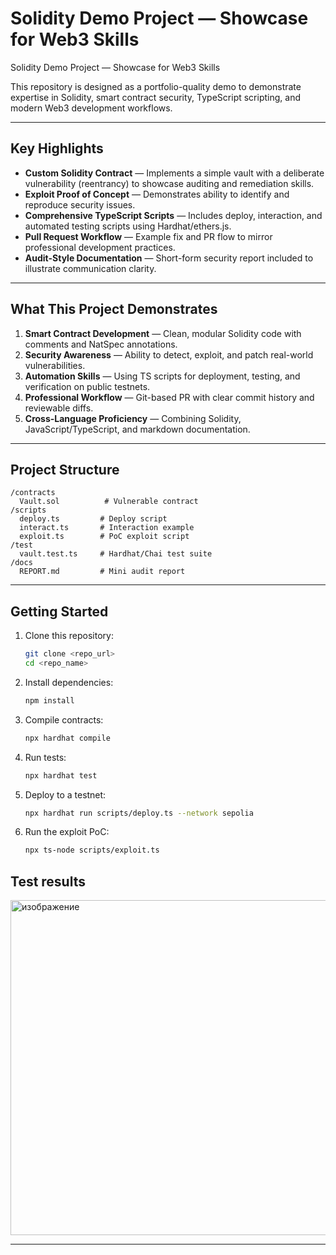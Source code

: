 # Solidity Demo Project — Showcase for Web3 Skills

Solidity Demo Project — Showcase for Web3 Skills

This repository is designed as a portfolio-quality demo to demonstrate expertise in Solidity, smart contract security, TypeScript scripting, and modern Web3 development workflows.

---

## Key Highlights

* **Custom Solidity Contract** — Implements a simple vault with a deliberate vulnerability (reentrancy) to showcase auditing and remediation skills.
* **Exploit Proof of Concept** — Demonstrates ability to identify and reproduce security issues.
* **Comprehensive TypeScript Scripts** — Includes deploy, interaction, and automated testing scripts using Hardhat/ethers.js.
* **Pull Request Workflow** — Example fix and PR flow to mirror professional development practices.
* **Audit-Style Documentation** — Short-form security report included to illustrate communication clarity.

---

## What This Project Demonstrates

1. **Smart Contract Development** — Clean, modular Solidity code with comments and NatSpec annotations.
2. **Security Awareness** — Ability to detect, exploit, and patch real-world vulnerabilities.
3. **Automation Skills** — Using TS scripts for deployment, testing, and verification on public testnets.
4. **Professional Workflow** — Git-based PR with clear commit history and reviewable diffs.
5. **Cross-Language Proficiency** — Combining Solidity, JavaScript/TypeScript, and markdown documentation.

---

## Project Structure

```
/contracts
  Vault.sol          # Vulnerable contract
/scripts
  deploy.ts         # Deploy script
  interact.ts       # Interaction example
  exploit.ts        # PoC exploit script
/test
  vault.test.ts     # Hardhat/Chai test suite
/docs
  REPORT.md         # Mini audit report
```

---

## Getting Started

1. Clone this repository:

   ```bash
   git clone <repo_url>
   cd <repo_name>
   ```
2. Install dependencies:

   ```bash
   npm install
   ```
3. Compile contracts:

   ```bash
   npx hardhat compile
   ```
4. Run tests:

   ```bash
   npx hardhat test
   ```
5. Deploy to a testnet:

   ```bash
   npx hardhat run scripts/deploy.ts --network sepolia
   ```
6. Run the exploit PoC:

   ```bash
   npx ts-node scripts/exploit.ts


   ```


## Test results 
<img width="669" height="536" alt="изображение" src="https://github.com/user-attachments/assets/e983f64b-7b08-4042-93dd-2bf7cd7a99e0" />


---

